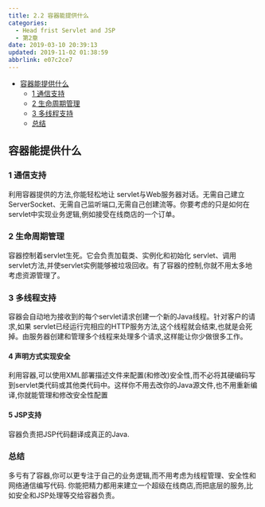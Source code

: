 ```yaml
---
title: 2.2 容器能提供什么
categories: 
  - Head frist Servlet and JSP
  - 第2章
date: 2019-03-10 20:39:13
updated: 2019-11-02 01:38:59
abbrlink: e07c2ce7
---
```

- [容器能提供什么](/ReadingNotes/e07c2ce7/#容器能提供什么)
    - [1 通信支持](/ReadingNotes/e07c2ce7/#1-通信支持)
    - [2 生命周期管理](/ReadingNotes/e07c2ce7/#2-生命周期管理)
    - [3 多线程支持](/ReadingNotes/e07c2ce7/#3-多线程支持)
    - [总结](/ReadingNotes/e07c2ce7/#总结)

<!--more-->
<script src="https://cdn.bootcss.com/jquery/3.4.0/jquery.slim.min.js"></script>
<script>$(document).ready(function () {$(".post-body > ul:nth-child(1)").hide();});</script>

<!--end-->
## 容器能提供什么 ##
### 1 通信支持 ###
利用容器提供的方法,你能轻松地让 servlet与Web服务器对话。无需自己建立ServerSocket、无需自己监听端口,无需自己创建流等。你要考虑的只是如何在 servlet中实现业务逻辑,例如接受在线商店的一个订单。
### 2 生命周期管理 ###
容器控制着servlet生死。它会负责加载类、实例化和初始化 servlet、调用 servlet方法,并使servlet实例能够被垃圾回收。有了容器的控制,你就不用太多地考虑资源管理了。
### 3 多线程支持 ###
容器会自动地为接收到的每个servlet请求创建一个新的Java线程。针对客户的请求,如果 servlet已经运行完相应的HTTP服务方法,这个线程就会结束,也就是会死掉。由服务器创建和管理多个线程来处理多个请求,这样能让你少做很多工作。
#### 4 声明方式实现安全 ####
利用容器,可以使用XML部署描述文件来配置(和修改)安全性,而不必将其硬编码写到servlet类代码或其他类代码中。这样你不用去改你的Java源文件,也不用重新编译,你就能管理和修改安全性配置
#### 5 JSP支持 ####
容器负责把JSP代码翻译成真正的Java.
### 总结 ###
多亏有了容器,你可以更专注于自己的业务逻辑,而不用考虑为线程管理、安全性和网络通信编写代码.
你能把精力都用来建立一个超级在线商店,而把底层的服务,比如安全和JSP处理等交给容器负责。

